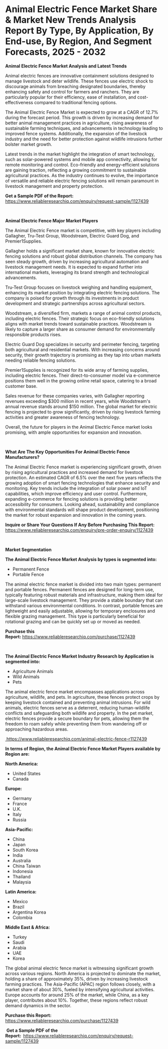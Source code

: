 <p><h1>Animal Electric Fence Market Share & Market New Trends Analysis Report By Type, By Application, By End-use, By Region, And Segment Forecasts, 2025 - 2032</h1></p><p><strong>Animal Electric Fence Market Analysis and Latest Trends</strong></p>
<p><p>Animal electric fences are innovative containment solutions designed to manage livestock and deter wildlife. These fences use electric shock to discourage animals from breaching designated boundaries, thereby enhancing safety and control for farmers and ranchers. They are particularly popular for their efficiency, ease of installation, and cost-effectiveness compared to traditional fencing options.</p><p>The Animal Electric Fence Market is expected to grow at a CAGR of 12.7% during the forecast period. This growth is driven by increasing demand for better animal management practices in agriculture, rising awareness of sustainable farming techniques, and advancements in technology leading to improved fence systems. Additionally, the expansion of the livestock industry and the need for better protection against wildlife intrusions further bolster market growth.</p><p>Latest trends in the market highlight the integration of smart technology, such as solar-powered systems and mobile app connectivity, allowing for remote monitoring and control. Eco-friendly and energy-efficient solutions are gaining traction, reflecting a growing commitment to sustainable agricultural practices. As the industry continues to evolve, the importance of versatile and reliable electric fencing solutions will remain paramount in livestock management and property protection.</p></p>
<p><strong>Get a Sample PDF of the Report:&nbsp;</strong> <a href="https://www.reliableresearchiq.com/enquiry/request-sample/1127439?utm_campaign=3205&utm_medium=2&utm_source=Github&utm_content=ia&utm_term=17042025&utm_id=animal-electric-fence">https://www.reliableresearchiq.com/enquiry/request-sample/1127439</a></p>
<p>&nbsp;</p>
<p><strong>Animal Electric Fence Major Market Players</strong></p>
<p><p>The Animal Electric Fence market is competitive, with key players including Gallagher, Tru-Test Group, Woodstream, Electric Guard Dog, and Premier1Supplies. </p><p>Gallagher holds a significant market share, known for innovative electric fencing solutions and robust global distribution channels. The company has seen steady growth, driven by increasing agricultural automation and livestock management needs. It is expected to expand further into international markets, leveraging its brand strength and technological advancements.</p><p>Tru-Test Group focuses on livestock weighing and handling equipment, enhancing its market position by integrating electric fencing solutions. The company is poised for growth through its investments in product development and strategic partnerships across agricultural sectors.</p><p>Woodstream, a diversified firm, markets a range of animal control products, including electric fences. Their strategic focus on eco-friendly solutions aligns with market trends toward sustainable practices. Woodstream is likely to capture a larger share as consumer demand for environmentally responsible products rises.</p><p>Electric Guard Dog specializes in security and perimeter fencing, targeting both agricultural and residential markets. With increasing concerns around security, their growth trajectory is promising as they tap into urban markets needing reliable fencing solutions.</p><p>Premier1Supplies is recognized for its wide array of farming supplies, including electric fences. Their direct-to-consumer model via e-commerce positions them well in the growing online retail space, catering to a broad customer base.</p><p>Sales revenue for these companies varies, with Gallagher reporting revenues exceeding $300 million in recent years, while Woodstream's annual revenue stands around $150 million. The global market for electric fencing is projected to grow significantly, driven by rising livestock farming activities and greater awareness of fencing technology.</p><p>Overall, the future for players in the Animal Electric Fence market looks promising, with ample opportunities for expansion and innovation.</p></p>
<p>&nbsp;</p>
<p><strong>What Are The Key Opportunities For Animal Electric Fence Manufacturers?</strong></p>
<p><p>The Animal Electric Fence market is experiencing significant growth, driven by rising agricultural practices and increased demand for livestock protection. An estimated CAGR of 6.5% over the next five years reflects the growing adoption of smart fencing technologies that enhance security and monitoring. Key trends include the integration of solar power and IoT capabilities, which improve efficiency and user control. Furthermore, expanding e-commerce for fencing solutions is providing better accessibility for consumers. Looking ahead, sustainability and compliance with environmental standards will shape product development, positioning the market for robust expansion and innovation in the coming years.</p></p>
<p><strong>Inquire or Share Your Questions If Any Before Purchasing This Report:</strong> <a href="https://www.reliableresearchiq.com/enquiry/pre-order-enquiry/1127439?utm_campaign=3205&utm_medium=2&utm_source=Github&utm_content=ia&utm_term=17042025&utm_id=animal-electric-fence">https://www.reliableresearchiq.com/enquiry/pre-order-enquiry/1127439</a></p>
<p>&nbsp;</p>
<p><strong>Market Segmentation</strong></p>
<p><strong>The Animal Electric Fence Market Analysis by types is segmented into:</strong></p>
<p><ul><li>Permanent Fence</li><li>Portable Fence</li></ul></p>
<p><p>The animal electric fence market is divided into two main types: permanent and portable fences. Permanent fences are designed for long-term use, typically featuring robust materials and infrastructure, making them ideal for large-scale livestock management. They provide a stable boundary that can withstand various environmental conditions. In contrast, portable fences are lightweight and easily adjustable, allowing for temporary enclosures and flexible grazing management. This type is particularly beneficial for rotational grazing and can be quickly set up or moved as needed.</p></p>
<p><strong>Purchase this Report:&nbsp;</strong><a href="https://www.reliableresearchiq.com/purchase/1127439?utm_campaign=3205&utm_medium=2&utm_source=Github&utm_content=ia&utm_term=17042025&utm_id=animal-electric-fence">https://www.reliableresearchiq.com/purchase/1127439</a></p>
<p>&nbsp;</p>
<p><strong>The Animal Electric Fence Market Industry Research by Application is segmented into:</strong></p>
<p><ul><li>Agriculture Animals</li><li>Wild Animals</li><li>Pets</li></ul></p>
<p><p>The animal electric fence market encompasses applications across agriculture, wildlife, and pets. In agriculture, these fences protect crops by keeping livestock contained and preventing animal intrusions. For wild animals, electric fences serve as a deterrent, reducing human-wildlife conflicts and safeguarding both wildlife and property. In the pet market, electric fences provide a secure boundary for pets, allowing them the freedom to roam safely while preventing them from wandering off or approaching hazardous areas.</p></p>
<p><a href="https://www.reliableresearchiq.com/animal-electric-fence-r1127439?utm_campaign=3205&utm_medium=2&utm_source=Github&utm_content=ia&utm_term=17042025&utm_id=animal-electric-fence">&nbsp;https://www.reliableresearchiq.com/animal-electric-fence-r1127439</a></p>
<p><strong>In terms of Region, the Animal Electric Fence Market Players available by Region are:</strong></p>
<p>
    <p> <strong> North America: </strong>
        <ul>
            <li>United States</li>
            <li>Canada</li>
        </ul>
        </p> 
    <p> <strong> Europe: </strong>
        <ul>
            <li>Germany</li>
            <li>France</li>
            <li>U.K.</li>
            <li>Italy</li>
            <li>Russia</li>
        </ul>
        </p> 
    <p> <strong> Asia-Pacific: </strong>
        <ul>
            <li>China</li>
            <li>Japan</li>
            <li>South Korea</li>
            <li>India</li>
            <li>Australia</li>
            <li>China Taiwan</li>
            <li>Indonesia</li>
            <li>Thailand</li>
            <li>Malaysia</li>
        </ul>
        </p> 
    <p> <strong> Latin America: </strong>
        <ul>
            <li>Mexico</li>
            <li>Brazil</li>
            <li>Argentina Korea</li>
            <li>Colombia</li>
        </ul>
        </p> 
    <p> <strong> Middle East & Africa: </strong>
        <ul>
            <li>Turkey</li>
            <li>Saudi</li>
            <li>Arabia</li>
            <li>UAE</li>
            <li>Korea</li>
        </ul>
    </p>
    </p>
<p><p>The global animal electric fence market is witnessing significant growth across various regions. North America is projected to dominate the market, holding a share of approximately 35%, driven by increasing livestock farming practices. The Asia-Pacific (APAC) region follows closely, with a market share of about 30%, fueled by intensifying agricultural activities. Europe accounts for around 25% of the market, while China, as a key player, contributes about 10%. Together, these regions reflect robust demand dynamics in the sector.</p></p>
<p><strong>Purchase this Report: </strong><a href="https://www.reliableresearchiq.com/purchase/1127439?utm_campaign=3205&utm_medium=2&utm_source=Github&utm_content=ia&utm_term=17042025&utm_id=animal-electric-fence">https://www.reliableresearchiq.com/purchase/1127439</a></p>
<p>&nbsp;<strong>Get a Sample PDF of the Report:&nbsp;&nbsp;</strong><a href="https://www.reliableresearchiq.com/enquiry/request-sample/1127439?utm_campaign=3205&utm_medium=2&utm_source=Github&utm_content=ia&utm_term=17042025&utm_id=animal-electric-fence">https://www.reliableresearchiq.com/enquiry/request-sample/1127439</a></p>
<p><strong></strong></p>
<p><p></p><p></p><p></p></p>